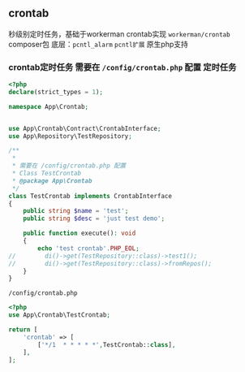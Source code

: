 ## crontab

秒级别定时任务，基础于workerman crontab实现 
`workerman/crontab` composer包
底层：`pcntl_alarm` `pcntl扩展` 原生php支持


### crontab定时任务 需要在 `/config/crontab.php` 配置 定时任务
```php
<?php
declare(strict_types = 1);

namespace App\Crontab;


use App\Crontab\Contract\CrontabInterface;
use App\Repository\TestRepository;

/**
 *
 * 需要在 /config/crontab.php 配置
 * Class TestCrontab
 * @package App\Crontab
 */
class TestCrontab implements CrontabInterface
{
    public string $name = 'test';
    public string $desc = 'just test demo';

    public function execute(): void
    {
        echo 'test crontab'.PHP_EOL;
//        di()->get(TestRepository::class)->test1();
//        di()->get(TestRepository::class)->fromRepos();
    }
}

```


`/config/crontab.php`

```php
<?php
use App\Crontab\TestCrontab;

return [
    'crontab' => [
        ['*/1  * * * * *',TestCrontab::class],
    ],
]; 
```